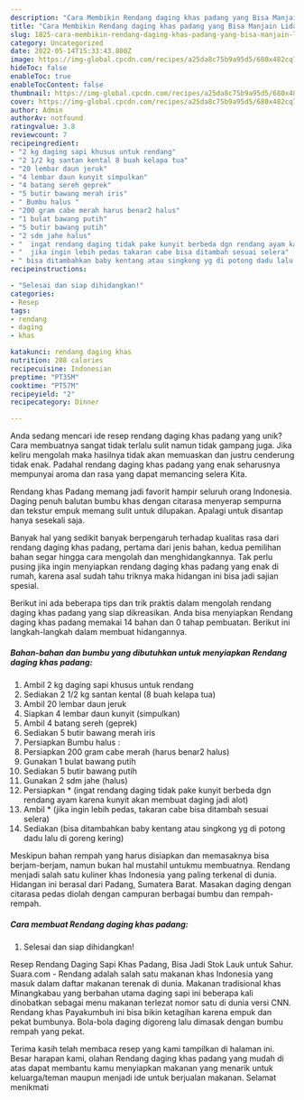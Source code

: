 ```yaml
---
description: "Cara Membikin Rendang daging khas padang yang Bisa Manjain Lidah"
title: "Cara Membikin Rendang daging khas padang yang Bisa Manjain Lidah"
slug: 1825-cara-membikin-rendang-daging-khas-padang-yang-bisa-manjain-lidah
category: Uncategorized
date: 2022-05-14T15:33:43.800Z
image: https://img-global.cpcdn.com/recipes/a25da8c75b9a95d5/680x482cq70/rendang-daging-khas-padang-foto-resep-utama.jpg
hideToc: false
enableToc: true
enableTocContent: false
thumbnail: https://img-global.cpcdn.com/recipes/a25da8c75b9a95d5/680x482cq70/rendang-daging-khas-padang-foto-resep-utama.jpg
cover: https://img-global.cpcdn.com/recipes/a25da8c75b9a95d5/680x482cq70/rendang-daging-khas-padang-foto-resep-utama.jpg
author: Admin
authorAv: notfound
ratingvalue: 3.8
reviewcount: 7
recipeingredient:
- "2 kg daging sapi khusus untuk rendang"
- "2 1/2 kg santan kental 8 buah kelapa tua"
- "20 lembar daun jeruk"
- "4 lembar daun kunyit simpulkan"
- "4 batang sereh geprek"
- "5 butir bawang merah iris"
- " Bumbu halus "
- "200 gram cabe merah harus benar2 halus"
- "1 bulat bawang putih"
- "5 butir bawang putih"
- "2 sdm jahe halus"
- "  ingat rendang daging tidak pake kunyit berbeda dgn rendang ayam karena kunyit akan membuat daging jadi alot"
- "  jika ingin lebih pedas takaran cabe bisa ditambah sesuai selera"
- " bisa ditambahkan baby kentang atau singkong yg di potong dadu lalu di goreng kering"
recipeinstructions:

- "Selesai dan siap dihidangkan!"
categories:
- Resep
tags:
- rendang
- daging
- khas

katakunci: rendang daging khas 
nutrition: 208 calories
recipecuisine: Indonesian
preptime: "PT35M"
cooktime: "PT57M"
recipeyield: "2"
recipecategory: Dinner

---
```





Anda sedang mencari ide resep rendang daging khas padang yang unik? Cara membuatnya sangat tidak terlalu sulit namun tidak gampang juga. Jika keliru mengolah maka hasilnya tidak akan memuaskan dan justru cenderung tidak enak. Padahal rendang daging khas padang yang enak seharusnya mempunyai aroma dan rasa yang dapat memancing selera Kita.





Rendang khas Padang memang jadi favorit hampir seluruh orang Indonesia. Daging penuh balutan bumbu khas dengan citarasa menyerap sempurna dan tekstur empuk memang sulit untuk dilupakan. Apalagi untuk disantap hanya sesekali saja.

Banyak hal yang sedikit banyak berpengaruh terhadap kualitas rasa dari rendang daging khas padang, pertama dari jenis bahan, kedua pemilihan bahan segar hingga cara mengolah dan menghidangkannya. Tak perlu pusing jika ingin menyiapkan rendang daging khas padang yang enak di rumah, karena asal sudah tahu triknya maka hidangan ini bisa jadi sajian spesial.






Berikut ini ada beberapa tips dan trik praktis dalam mengolah rendang daging khas padang yang siap dikreasikan. Anda bisa menyiapkan Rendang daging khas padang memakai 14 bahan dan 0 tahap pembuatan. Berikut ini langkah-langkah dalam membuat hidangannya.

<!--inarticleads1-->

##### Bahan-bahan dan bumbu yang dibutuhkan untuk menyiapkan Rendang daging khas padang:

1. Ambil 2 kg daging sapi khusus untuk rendang
1. Sediakan 2 1/2 kg santan kental (8 buah kelapa tua)
1. Ambil 20 lembar daun jeruk
1. Siapkan 4 lembar daun kunyit (simpulkan)
1. Ambil 4 batang sereh (geprek)
1. Sediakan 5 butir bawang merah iris
1. Persiapkan  Bumbu halus :
1. Persiapkan 200 gram cabe merah (harus benar2 halus)
1. Gunakan 1 bulat bawang putih
1. Sediakan 5 butir bawang putih
1. Gunakan 2 sdm jahe (halus)
1. Persiapkan  * (ingat rendang daging tidak pake kunyit berbeda dgn rendang ayam karena kunyit akan membuat daging jadi alot)
1. Ambil  * (jika ingin lebih pedas, takaran cabe bisa ditambah sesuai selera)
1. Sediakan  (bisa ditambahkan baby kentang atau singkong yg di potong dadu lalu di goreng kering)


Meskipun bahan rempah yang harus disiapkan dan memasaknya bisa berjam-berjam, namun bukan hal mustahil untukmu membuatnya. Rendang menjadi salah satu kuliner khas Indonesia yang paling terkenal di dunia. Hidangan ini berasal dari Padang, Sumatera Barat. Masakan daging dengan citarasa pedas diolah dengan campuran berbagai bumbu dan rempah-rempah. 

<!--inarticleads2-->

##### Cara membuat Rendang daging khas padang:


1. Selesai dan siap dihidangkan!

Resep Rendang Daging Sapi Khas Padang, Bisa Jadi Stok Lauk untuk Sahur. Suara.com - Rendang adalah salah satu makanan khas Indonesia yang masuk dalam daftar makanan terenak di dunia. Makanan tradisional khas Minangkabau yang berbahan utama daging sapi ini beberapa kali dinobatkan sebagai menu makanan terlezat nomor satu di dunia versi CNN. Rendang khas Payakumbuh ini bisa bikin ketagihan karena empuk dan pekat bumbunya. Bola-bola daging digoreng lalu dimasak dengan bumbu rempah yang pekat. 

Terima kasih telah membaca resep yang kami tampilkan di halaman ini. Besar harapan kami, olahan Rendang daging khas padang yang mudah di atas dapat membantu kamu menyiapkan makanan yang menarik untuk keluarga/teman maupun menjadi ide untuk berjualan makanan. Selamat menikmati
